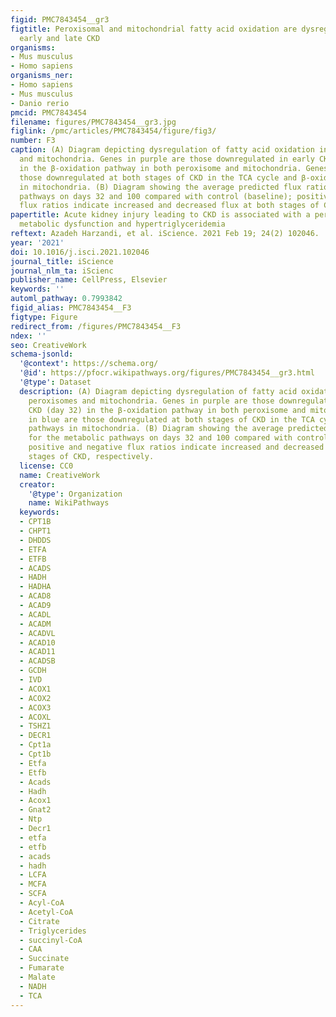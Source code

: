```yaml
---
figid: PMC7843454__gr3
figtitle: Peroxisomal and mitochondrial fatty acid oxidation are dysregulated in both
  early and late CKD
organisms:
- Mus musculus
- Homo sapiens
organisms_ner:
- Homo sapiens
- Mus musculus
- Danio rerio
pmcid: PMC7843454
filename: figures/PMC7843454__gr3.jpg
figlink: /pmc/articles/PMC7843454/figure/fig3/
number: F3
caption: (A) Diagram depicting dysregulation of fatty acid oxidation in both peroxisomes
  and mitochondria. Genes in purple are those downregulated in early CKD (day 32)
  in the β-oxidation pathway in both peroxisome and mitochondria. Genes in blue are
  those downregulated at both stages of CKD in the TCA cycle and β-oxidation pathways
  in mitochondria. (B) Diagram showing the average predicted flux ratio for the metabolic
  pathways on days 32 and 100 compared with control (baseline); positive and negative
  flux ratios indicate increased and decreased flux at both stages of CKD, respectively.
papertitle: Acute kidney injury leading to CKD is associated with a persistence of
  metabolic dysfunction and hypertriglyceridemia
reftext: Azadeh Harzandi, et al. iScience. 2021 Feb 19; 24(2) 102046.
year: '2021'
doi: 10.1016/j.isci.2021.102046
journal_title: iScience
journal_nlm_ta: iScienc
publisher_name: CellPress, Elsevier
keywords: ''
automl_pathway: 0.7993842
figid_alias: PMC7843454__F3
figtype: Figure
redirect_from: /figures/PMC7843454__F3
ndex: ''
seo: CreativeWork
schema-jsonld:
  '@context': https://schema.org/
  '@id': https://pfocr.wikipathways.org/figures/PMC7843454__gr3.html
  '@type': Dataset
  description: (A) Diagram depicting dysregulation of fatty acid oxidation in both
    peroxisomes and mitochondria. Genes in purple are those downregulated in early
    CKD (day 32) in the β-oxidation pathway in both peroxisome and mitochondria. Genes
    in blue are those downregulated at both stages of CKD in the TCA cycle and β-oxidation
    pathways in mitochondria. (B) Diagram showing the average predicted flux ratio
    for the metabolic pathways on days 32 and 100 compared with control (baseline);
    positive and negative flux ratios indicate increased and decreased flux at both
    stages of CKD, respectively.
  license: CC0
  name: CreativeWork
  creator:
    '@type': Organization
    name: WikiPathways
  keywords:
  - CPT1B
  - CHPT1
  - DHDDS
  - ETFA
  - ETFB
  - ACADS
  - HADH
  - HADHA
  - ACAD8
  - ACAD9
  - ACADL
  - ACADM
  - ACADVL
  - ACAD10
  - ACAD11
  - ACADSB
  - GCDH
  - IVD
  - ACOX1
  - ACOX2
  - ACOX3
  - ACOXL
  - TSHZ1
  - DECR1
  - Cpt1a
  - Cpt1b
  - Etfa
  - Etfb
  - Acads
  - Hadh
  - Acox1
  - Gnat2
  - Ntp
  - Decr1
  - etfa
  - etfb
  - acads
  - hadh
  - LCFA
  - MCFA
  - SCFA
  - Acyl-CoA
  - Acetyl-CoA
  - Citrate
  - Triglycerides
  - succinyl-CoA
  - CAA
  - Succinate
  - Fumarate
  - Malate
  - NADH
  - TCA
---
```

